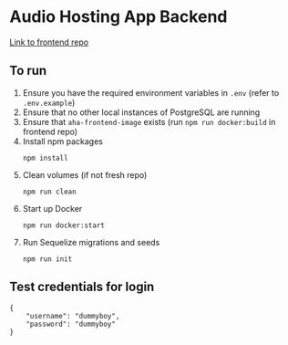 # Audio Hosting App Backend

[Link to frontend repo](https://github.com/lee-kimmixq/audio-hosting-app-frontend)

## To run
1. Ensure you have the required environment variables in `.env` (refer to `.env.example`)
2. Ensure that no other local instances of PostgreSQL are running
3. Ensure that `aha-frontend-image` exists (run `npm run docker:build` in frontend repo)
4. Install npm packages
    ```
    npm install
    ```
5. Clean volumes (if not fresh repo)
    ```
    npm run clean
    ```
6. Start up Docker
    ```
    npm run docker:start
    ```
7. Run Sequelize migrations and seeds
    ```
    npm run init
    ```

## Test credentials for login
```
{
    "username": "dummyboy",
    "password": "dummyboy"
}
```